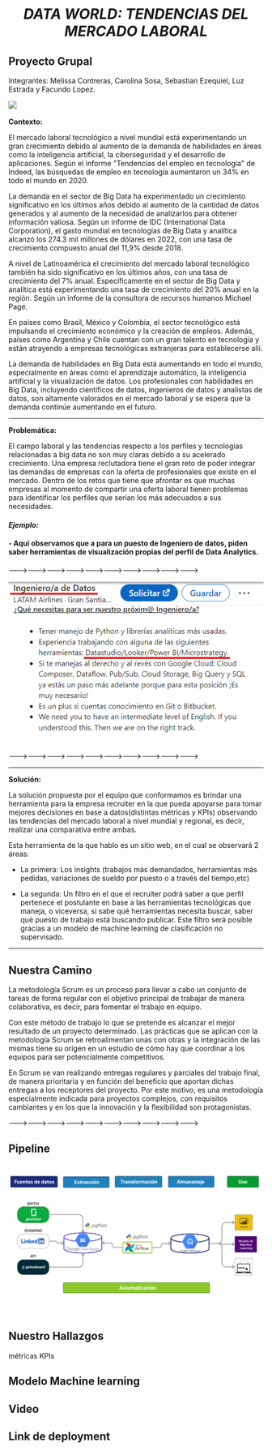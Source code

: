 # <center>***DATA WORLD: TENDENCIAS DEL MERCADO LABORAL*** </center>

## Proyecto Grupal

Integrantes: Melissa Contreras, Carolina Sosa, Sebastian Ezequiel, Luz Estrada y Facundo Lopez.

![](https://www.infoposiciones.net/wp-content/uploads/mercado-trabajo-Large-1.jpg)


**Contexto:** 
 
El mercado laboral tecnológico a nivel mundial está experimentando un gran crecimiento debido al aumento de la demanda de habilidades en áreas como la inteligencia artificial, la ciberseguridad y el desarrollo de aplicaciones. Según el informe "Tendencias del empleo en tecnología" de Indeed, las búsquedas de empleo en tecnología aumentaron un 34% en todo el mundo en 2020.

La demanda en el sector de Big Data ha experimentado un crecimiento significativo en los últimos años debido al aumento de la cantidad de datos generados y al aumento de la necesidad de analizarlos para obtener información valiosa. Según un informe de IDC (International Data Corporation), el gasto mundial en tecnologías de Big Data y analítica alcanzó los 274.3 mil millones de dólares en 2022, con una tasa de crecimiento compuesto anual del 11,9% desde 2018.

A nivel de Latinoamérica el crecimiento del mercado laboral tecnológico también ha sido significativo en los últimos años, con una tasa de crecimiento del 7% anual. Específicamente en el sector de Big Data y analítica está experimentando una tasa de crecimiento del 20% anual en la región. Según un informe de la consultora de recursos humanos Michael Page.

En países como Brasil, México y Colombia, el sector tecnológico está impulsando el crecimiento económico y la creación de empleos. Además, países como Argentina y Chile cuentan con un gran talento en tecnología y están atrayendo a empresas tecnológicas extranjeras para establecerse allí.

La demanda de habilidades en Big Data está aumentando en todo el mundo, especialmente en áreas como el aprendizaje automático, la inteligencia artificial y la visualización de datos. Los profesionales con habilidades en Big Data, incluyendo científicos de datos, ingenieros de datos y analistas de datos, son altamente valorados en el mercado laboral y se espera que la demanda continúe aumentando en el futuro.


 ---
 **Problemática:**

 El campo laboral y las tendencias respecto a los perfiles y tecnologías relacionadas a big data no son muy claras debido a su acelerado crecimiento. Una empresa reclutadora tiene el gran reto de poder integrar las demandas de empresas con la oferta de profesionales que existe en el mercado. Dentro de los retos que tiene que afrontar es que muchas empresas al momento de compartir una oferta laboral tienen problemas para identificar los perfiles que serían los más adecuados a sus necesidades.



#### *Ejemplo:*
#### - Aquí observamos que a para un puesto de Ingeniero de datos, piden    saber herramientas de visualización propias del perfil de Data Analytics. 

--->--->--->--->--->--->--->--->--->--->

 <img src = 'ejemplo-anuncio.png' ><p>
 --->--->--->--->--->--->--->--->--->--->
 
 ---
  **Solución:**

   La solución propuesta por el equipo que conformamos es brindar una herramienta para la empresa recruiter en la que pueda apoyarse para tomar mejores decisiones en base a datos(distintas métricas y KPIs) observando las tendencias del mercado laboral a nivel mundial y regional, es decir, realizar una comparativa entre ambas.

   Esta herramienta de la que hablo es un sitio web, en el cual se observará 2 áreas:
   - La primera: Los insights (trabajos más demandados, herramientas más pedidas, variaciones de sueldo por puesto o a través del tiempo,etc)

   - La segunda: Un filtro en el que el recruiter podrá saber a que perfil pertenece el postulante en base a las herramientas tecnológicas que maneja, o viceversa, si sabe qué herramientas necesita buscar, saber qué puesto de trabajo está buscando publicar.
   Este filtro será posible gracias a un modelo de machine learning de clasificación no supervisado.




 ---

## Nuestra Camino

La metodología Scrum es un proceso para llevar a cabo un conjunto de tareas de forma regular con el objetivo principal de trabajar de manera colaborativa, es decir, para fomentar el trabajo en equipo.

Con este método de trabajo lo que se pretende es alcanzar el mejor resultado de un proyecto determinado. Las prácticas que se aplican con la metodología Scrum se retroalimentan unas con otras y la integración de las mismas tiene su origen en un estudio de cómo hay que coordinar a los equipos para ser potencialmente competitivos.

En Scrum se van realizando entregas regulares y parciales del trabajo final, de manera prioritaria y en función del beneficio que aportan dichas entregas a los receptores del proyecto. Por este motivo, es una metodología especialmente indicada para proyectos complejos, con requisitos cambiantes y en los que la innovación y la flexibilidad son protagonistas.



--->--->--->--->--->--->--->--->--->--->

## **Pipeline**

<img src = 'pipeline.png' ><p>



## Nuestro Hallazgos

métricas
 KPIs
 
 ## Modelo Machine learning
 
  ## Video
 

  ## Link de deployment

 
